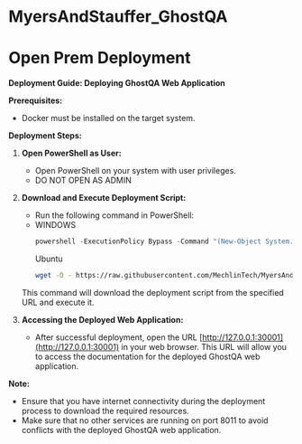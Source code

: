 # MyersAndStauffer_GhostQA




# Open Prem Deployment

**Deployment Guide: Deploying GhostQA Web Application**

**Prerequisites:**
- Docker must be installed on the target system.

**Deployment Steps:**

1. **Open PowerShell as User:**
    - Open PowerShell on your system with user privileges.
    - DO NOT OPEN AS ADMIN

2. **Download and Execute Deployment Script:**
    - Run the following command in PowerShell:
     - WINDOWS 
        ```powershell
        powershell -ExecutionPolicy Bypass -Command "(New-Object System.Net.WebClient).DownloadFile('https://raw.githubusercontent.com/MechlinTech/MyersAndStauffer_GhostQA/main/deploy.ps1', '.\deploy.ps1'); .\deploy.ps1"
        ```
        Ubuntu
        ```sh
        wget -O - https://raw.githubusercontent.com/MechlinTech/MyersAndStauffer_GhostQA/main/deploy.sh | bash
        ```

    This command will download the deployment script from the specified URL and execute it.

3. **Accessing the Deployed Web Application:**
    - After successful deployment, open the URL [http://127.0.0.1:30001](http://127.0.0.1:30001) in your web browser.
    This URL will allow you to access the documentation for the deployed GhostQA web application.

**Note:** 
- Ensure that you have internet connectivity during the deployment process to download the required resources.
- Make sure that no other services are running on port 8011 to avoid conflicts with the deployed GhostQA web application.